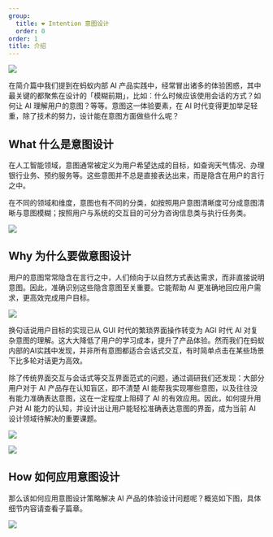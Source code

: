 ```yaml
---
group:
  title: ❤️ Intention 意图设计
  order: 0
order: 1
title: 介绍
---
```


![](https://mdn.alipayobjects.com/huamei_iwk9zp/afts/img/A*DY3oSowUuI8AAAAAAAAAAAAADgCCAQ/fmt.webp)

在简介篇中我们提到在蚂蚁内部 AI 产品实践中，经常冒出诸多的体验困惑，其中最关键的都聚焦在设计的「模糊前期」，比如：什么时候应该使用会话的方式？如何让 AI 理解用户的意图？等等。意图这一体验要素，在 AI 时代变得更加举足轻重，除了技术的努力，设计能在意图方面做些什么呢？

## What 什么是意图设计

在人工智能领域，意图通常被定义为用户希望达成的目标，如查询天气情况、办理银行业务、预约服务等。这些意图并不总是直接表达出来，而是隐含在用户的言行之中。

在不同的领域和维度，意图也有不同的分类，如按照用户意图清晰度可分成意图清晰与意图模糊；按照用户与系统的交互目的可分为咨询信息类与执行任务类。

![](https://mdn.alipayobjects.com/huamei_iwk9zp/afts/img/A*89KfQ7WummEAAAAAAAAAAAAADgCCAQ/fmt.webp)

## Why 为什么要做意图设计

用户的意图常常隐含在言行之中，人们倾向于以自然方式表达需求，而非直接说明意图。因此，准确识别这些隐含意图至关重要。它能帮助 AI 更准确地回应用户需求，更高效完成用户目标。

![](https://mdn.alipayobjects.com/huamei_iwk9zp/afts/img/A*lWARTZdjOzkAAAAAAAAAAAAADgCCAQ/fmt.webp)

换句话说用户目标的实现已从 GUI 时代的繁琐界面操作转变为 AGI 时代 AI 对复杂意图的理解。这大大降低了用户的学习成本，提升了产品体验。然而我们在蚂蚁内部的AI实践中发现，并非所有意图都适合会话式交互，有时简单点击在某些场景下比多轮对话更为高效。

除了传统界面交互与会话式等交互界面范式的问题，通过调研我们还发现：大部分用户对于 AI 产品存在认知盲区，即不清楚 AI 能帮我实现哪些意图，以及往往没有能力准确表达意图，这在一定程度上阻碍了 AI 的有效应用。因此，如何提升用户对 AI 能力的认知，并设计出让用户能轻松准确表达意图的界面，成为当前 AI 设计领域待解决的重要课题。

![](https://mdn.alipayobjects.com/huamei_iwk9zp/afts/img/A*99HAQ6jTEOIAAAAAAAAAAAAADgCCAQ/fmt.webp)

![](https://mdn.alipayobjects.com/huamei_iwk9zp/afts/img/A*LteUT7RaGMAAAAAAAAAAAAAADgCCAQ/fmt.webp)

## How 如何应用意图设计

那么该如何应用意图设计策略解决 AI 产品的体验设计问题呢？概览如下图，具体细节内容请查看子篇章。

![](https://mdn.alipayobjects.com/huamei_iwk9zp/afts/img/A*ktkvR6RxoNIAAAAAAAAAAAAADgCCAQ/fmt.webp)
